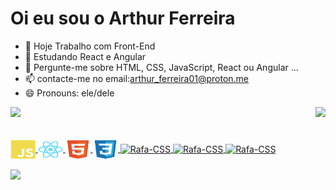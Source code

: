 # Oi eu sou o Arthur Ferreira

- 🔭 Hoje Trabalho com Front-End
- 🌱 Estudando React e Angular
- 💬 Pergunte-me sobre HTML, CSS, JavaScript, React ou Angular ...
- 📫 contacte-me no email:arthur_ferreira01@proton.me
- 😄 Pronouns: ele/dele

<div>
   <a href="https://github.com/Arthurferreiradm">
  <img right ="230em" src="https://github-readme-stats.vercel.app/api?username=Arthurferreiradm&show_icons=true&theme=great-gatsby&include_all_commits=true&count_private=true"/>
  <img align="right" height="230em" src="https://github-readme-stats.vercel.app/api/top-langs/?username=Arthurferreiradm&layout=compact&langs_count=16&theme=great-gatsby"/>
</div>
<br>
    
<div style="display: inline_block"><br>
  <img align="center" alt="Rafa-Js" height="30" width="40" src="https://raw.githubusercontent.com/devicons/devicon/master/icons/javascript/javascript-plain.svg">
  <img align="center" alt="Rafa-React" height="30" width="40" src="https://raw.githubusercontent.com/devicons/devicon/master/icons/react/react-original.svg">
  <img align="center" alt="Rafa-HTML" height="30" width="40" src="https://raw.githubusercontent.com/devicons/devicon/master/icons/html5/html5-original.svg">
  <img align="center" alt="Rafa-CSS" height="30" width="40" src="https://raw.githubusercontent.com/devicons/devicon/master/icons/css3/css3-original.svg">
 <img align="center" alt="Rafa-CSS" height="30" width="40" src="https://cdn.jsdelivr.net/gh/devicons/devicon@latest/icons/nodejs/nodejs-original.svg">
 <img align="center" alt="Rafa-CSS" height="30" width="40" src="https://cdn.jsdelivr.net/gh/devicons/devicon@latest/icons/angular/angular-original.svg">
 <img align="center" alt="Rafa-CSS" height="30" width="40" src="https://cdn.jsdelivr.net/gh/devicons/devicon@latest/icons/npm/npm-original-wordmark.svg">
</div>
<br>

<div> 
  <a href="https://www.instagram.com/arthurferreiradm/?hl=pt_BR" target="_blank"><img src="https://img.shields.io/badge/-Instagram-%23E4405F?style=for-the-badge&logo=instagram&logoColor=white" target="_blank"></a>
</div>

   



  


